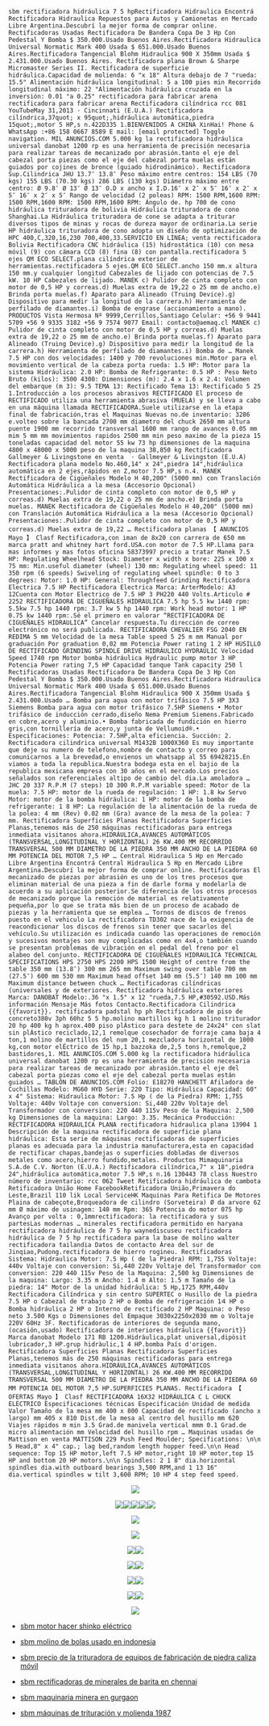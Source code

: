 
```
sbm rectificadora hidráulica 7 5 hpRectificadora Hidraulica Encontrá Rectificadora Hidraulica Repuestos para Autos y Camionetas en Mercado Libre Argentina.Descubrí la mejor forma de comprar online. Rectificadoras Usadas Rectificadora De Bandera Copa De 3 Hp Con Pedestal Y Bomba $ 350.000.Usado Buenos Aires.Rectificadora Hidraulica Universal Normatic Mark 400 Usada $ 651.000.Usado Buenos Aires.Rectificadora Tangencial Blohm Hidraulica 900 X 350mm Usada $ 2.431.000.Usado Buenos Aires. Rectificadora plana Brown & Sharpe Micromaster Series II. Rectificadora de superficie hidráulica.Capacidad de molienda: 6 "x 18" Altura debajo de 7 "rueda: 15.5" Alimentación hidráulica longitudinal: 5 a 100 pies min Recorrido longitudinal máximo: 22 "Alimentación hidráulica cruzada en la inversión: 0.01 "a 0.25" rectificadora para fabricar arena rectificadora para fabricar arena Rectificadora cilíndrica rcc 081 YouTubeMay 31,2013 · Cincinnati (E.U.A.) Rectificadora cilíndrica,37quot; x 95quot;,hidráulica automática,piedra 15quot;,motor 5 HP,s n.422D335 1.BIENVENIDOS A CHINA XinHai! Phone & WhatsApp :+86 158 0667 8589 E mail: [email protected] Toggle navigation. MIL ANUNCIOS.COM 5.000 kg la rectificadora hidráulica universal danobat 1200 rp es una herramienta de precisión necesaria para realizar tareas de mecanizado por abrasión.tanto el eje del cabezal porta piezas como el eje del cabezal porta muelas están guiados por cojines de bronce (guiado hidrodinámico). Rectificadora Sup.Cilindrica JHU 13.7″ 13.8″ Peso máximo entre centros: 154 LBS (70 kgs) 155 LBS (70.30 kgs) 286 LBS (130 kgs) Diámetro máximo entre centro: Ø 9.8″ Ø 13″ Ø 13″ O.D x ancho x I.D.16″ x 2″ x 5″ 16″ x 2″ x 5″ 16″ x 2″ x 5″ Rango de velocidad (2 poleas) RPM: 1500 RPM,1600 RPM: 1500 RPM,1600 RPM: 1500 RPM,1600 RPM: Ángulo de. hp 700 de cono hidráulica trituradora de bolivia Hidráulica trituradora de cono Shanghai.La Hidráulica trituradora de cone se adapta a triturar diversos tipos de minas y rocas de dureza mayor de ordinaria.La serie HP hidráulica trituradora de cono adopta un diseño de optimización de HPC 400,C,320,16,230 700,400,33.SERVICIO EN LÍNEA; venta rectificadora Bolivia Rectificadora CNC hidráulica (15) hidrostática (10) con mesa móvil (9) con cámara CCD (8) fina (8) con pantalla.rectificadora 5 ejes QM ECO SELECT.plana cilíndrica exterior de herramientas.rectificadora 5 ejes.QM ECO SELECT.ancho 150 mm.x altura 150 mm.y cualquier longitud Cabezales de lijado con potencias de 7.5 kW. 10 HP Cabezales de lijado. MANEK c) Pulidor de cinta completo con motor de 0,5 HP y correas.d) Muelas extra de 19,22 o 25 mm de ancho.e) Brinda porta muelas.f) Aparato para Alineado (Truing Device).g) Dispositivo para medir la longitud de la carrera.h) Herramienta de perfilado de diamantes.i) Bomba de engrase (accionamiento a mano). PRODUCTOS Vista Hermosa Nº 9999,Cerrillos,Santiago Celular: +56 9 9441 5709 +56 9 9335 3182 +56 9 7574 9077 Email: contacto@aemaq.cl MANEK c) Pulidor de cinta completo con motor de 0,5 HP y correas.d) Muelas extra de 19,22 o 25 mm de ancho.e) Brinda porta muelas.f) Aparato para Alineado (Truing Device).g) Dispositivo para medir la longitud de la carrera.h) Herramienta de perfilado de diamantes.i) Bomba de … Manek 7.5 HP con dos velocidades: 1400 y 700 revoluciones min.Motor para el movimiento vertical de la cabeza porta rueda: 1.5 HP: Motor para la sistema Hidráulica: 2.0 HP: Bomba de Refrigerante: 0.5 HP : Peso Neto Bruto (kilos): 3500 4300: Dimensiones (m): 2.4 x 1.6 x 2.4: Volumen del embarque (m 3): 9.5 TEMA 13: Rectificado Tema 13: Rectificado 5 25 1.Introducción a los procesos abrasivos RECTIFICADO El proceso de RECTIFICADO utiliza una herramienta abrasiva (MUELA) y se lleva a cabo en una máquina llamada RECTIFICADORA.Suele utilizarse en la etapa final de fabricación,tras el Maquinas Nuevas no.de inventario: 3286 e.volteo sobre la bancada 2700 mm diametro del chuck 2650 mm altura puente 1900 mm recorrido transversal 1600 mm rango de avances 0.05 mm mim 5 mm mm movimientos rapidos 2500 mm min peso maximo de la pieza 15 toneladas capacidad del motor 55 kw 73 hp dimensiones de la maquina 4800 x 48000 x 5000 peso de la maquina 38,850 kg Rectificadora Gallmeyer & Livingstone en venta  · Gallmeyer & Livingston (E.U.A) Rectificadora plana modelo No.460,14" x 24",piedra 14",hidráulica automática en 2 ejes,rápidos en Z,motor 7.5 HP,s n.4. MANEK Rectificadora de Cigüeñales Modelo H 40,200" (5000 mm) con Translación Automática Hidráulica a la mesa (Accesorio Opcional) Presentaciones:.Pulidor de cinta completo con motor de 0,5 HP y correas.d) Muelas extra de 19,22 o 25 mm de ancho.e) Brinda porta muelas. MANEK Rectificadora de Cigüeñales Modelo H 40,200" (5000 mm) con Translación Automática Hidráulica a la mesa (Accesorio Opcional) Presentaciones:.Pulidor de cinta completo con motor de 0,5 HP y correas.d) Muelas extra de 19,22 … Rectificadora planas 【 ANUNCIOS Mayo 】 Clasf Rectificadora,con iman de 8x20 con carrera de 650 mm marca pratt and whitney hart ford.USA.con motor de 7.5 HP.Llama para mas informes y mas fotos oficina 58373997 precio a tratar Manek 7.5 HP: Regulating Wheelhead Stock: Diameter x width x bore: 225 x 100 x 75 mm: Min.useful diameter (wheel) 130 mm: Regulating wheel speed: 11 350 rpm (6 speeds) Swiveling of regulating wheel spindle: 0 to 3 degrees: Motor: 1.0 HP: General: Throughfeed Grinding Rectificadora Electrica 7.5 HP Rectificadora Electrica Marca: ArterModelo: A3 12Cuenta con Motor Electrico de 7.5 HP 3 PH220 440 Volts.Articulo # 2252 RECTIFICADORA DE CIGUEÑALES HIDRAULICA 7.5 hp 5.5 kw 1440 rpm: 5.5kw 7.5 hp 1440 rpm: 3.7 kw 5 hp 1440 rpm: Work head motor: 1 HP 0.75 kw 1440 rpm:.Sé el primero en valorar “RECTIFICADORA DE CIGUEÑALES HIDRAULICA” Cancelar respuesta.Tu dirección de correo electrónico no será publicada. RECTIFICADORA CHEVALIER FSG 2040 EN REDIMA 5 mm Velocidad de la mesa Table speed 5 25 m mm Manual por graduación Por graduation 0,02 mm Potencia Power rating 1 2 HP HUSILLO DE RECTIFICADO GRINDING SPINDLE DRIVE HIDRÁULICO HYDRAULIC Velocidad Speed 1740 rpm Motor bomba hidráulica Hydraulic pump motor 3 HP Potencia Power rating 7,5 HP Capacidad tanque Tank capacity 250 l Rectificadoras Usadas Rectificadora De Bandera Copa De 3 Hp Con Pedestal Y Bomba $ 350.000.Usado Buenos Aires.Rectificadora Hidraulica Universal Normatic Mark 400 Usada $ 651.000.Usado Buenos Aires.Rectificadora Tangencial Blohm Hidraulica 900 X 350mm Usada $ 2.431.000.Usado … Bomba para agua con motor trifásico 7.5 HP 3X3 Siemens Bomba para agua con motor trifásico 7.5HP Siemens • Motor trifásico de inducción cerrado,diseño Nema Premium Siemens.Fabricado en cobre,acero y aluminio.• Bomba fabricada de fundición en hierro gris,con tornillería de acero,y junta de Vellumoid®.• Especificaciones: Potencia: 7.5HP,alta eficiencia. Succión: 2. Rectificadora cilindrica universal M1432B 1000X360 Es muy importante que deje su numero de telefono,nombre de contacto y correo para comunicarnos a la brevedad,o envienos un whatsapp al 55 69428215.En viamos a toda la republica.Nuestra bodega esta en el bajio de la republica mexicana empresa con 30 años en el mercado.Los precios señalados son referenciales altipo de cambio del dia.La amoladora … JHC 20 337 R.P.M (7 steps) 10 300 R.P.M variable speed: Motor de la muela: 7.5 HP: motor de la rueda de regulación: 1 HP: 1.8 kw Servo Motor: motor de la bomba hidráulica: 1 HP: motor de la bomba de refrigerante: 1 8 HP: La regulación de la alimentación de la rueda de la polea: 4 mm (Rev) 0.02 mm (Gra) avance de la mesa de la polea: 7 mm. Rectificadora Superficies Planas Rectificadora Superficies Planas,tenemos más de 250 máquinas rectificadoras para entrega inmediata visitanos ahora.HIDRÁULICA,AVANCES AUTOMÁTICOS (TRANSVERSAL,LONGITUDINAL Y HORIZONTAL) 26 KW.400 MM RECORRIDO TRANSVERSAL 500 MM DIAMETRO DE LA PIEDRA 350 MM ANCHO DE LA PIEDRA 60 MM POTENCIA DEL MOTOR 7,5 HP … Central Hidraulica 5 Hp en Mercado Libre Argentina Encontrá Central Hidraulica 5 Hp en Mercado Libre Argentina.Descubrí la mejor forma de comprar online. Rectificadoras El mecanizado de piezas por abrasión es uno de los tres procesos que eliminan material de una pieza a fin de darle forma y modelarla de acuerdo a su aplicación posterior.Se diferencia de los otros procesos de mecanizado porque la remoción de material es relativamente pequeña,por lo que se trata más bien de un proceso de acabado de piezas y la herramienta que se emplea … Tornos de discos de frenos puesto en el vehiculo La rectificadora TD302 nace de la exigencia de reacondicionar los discos de frenos sin tener que sacarlos del vehículo.Su utilización es indicada cuando las operaciones de remoción y sucesivos montajes son muy complicadas como en 4x4,o también cuando se presentan problemas de vibración en el pedal del freno por el alabeo del conjunto. RECTIFICADORA DE CIGUEÑALES HIDRAULICA TECHNICAL SPECIFICATIONS HPS 2750 HPS 2200 HPS 1500 Height of centre from the table 350 mm (13.8″) 300 mm 265 mm Maximum swing over table 700 mm (27.5″) 600 mm 530 mm Maximum head offset 140 mm (5.5″) 140 mm 100 mm Maximum distance between chuck … Rectificadoras cilíndricas (universales y de exteriores. Rectificadora hidráulica exteriores Marca: DANOBAT Modelo:.36 "x 1.5" x 12 "rueda,7.5 HP,#30592.USD.Más información Mensaje Más fotos Contacto.Rectificadora Cilindrica {{favorit}}. rectificadora padstal hp ph Rectificadora de piso de concreto380v 3ph 60hz 5 5 hp.molino martillos kg h 1 molino triturador 20 hp 400 kg h aprox.400 piso plÁstico para destete de 24x24" con slat sin plÁstico reciclado,12,1 remolque cosechador de forraje cama baja 4 ton,1 molino de martillos del num 20,1 mezcladora horizontal de 1000 kg,con motor elÉctrico de 15 hp,1 bazzoka de,2,5 tons h,remolque,2 bastidores,1. MIL ANUNCIOS.COM 5.000 kg la rectificadora hidráulica universal danobat 1200 rp es una herramienta de precisión necesaria para realizar tareas de mecanizado por abrasión.tanto el eje del cabezal porta piezas como el eje del cabezal porta muelas están guiados … TABLÓN DE ANUNCIOS.COM Folio: E18270 HANCHETT Afiladora de Cuchillas Modelo: MG60 HYD Serie: 220 Tipo: Hidráulica Capacidad: 60" x 4" Sistema: Hidraulica Motor: 7.5 Hp ( de la Piedra) RPM: 1,755 Voltaje: 440v Voltaje con conversion: Si,440 220v Voltaje del Transformador con conversion: 220 440 115v Peso de la Maquina: 2,500 kg Dimensiones de la maquina: Largo: 3.35. Mecánica Producción: RECTIFICADORA HIDRAULICA PLANA rectificadora hidraulica plana 13904 1 Descripción de la maquina rectificadora de superficie plana hidráulica: Esta serie de máquinas rectificadoras de superficies planas es adecuada para la industria manufacturera,esta en capacidad de rectificar chapas,bandejas o superficies dobladas de diversos metales como acero,hierro fundido,metales. Productos Mimaquinaria S.A.de C.V. Norton (E.U.A.) Rectificadora cilíndrica,7" x 18",piedra 24",hidráulica automática,motor 7.5 HP,s n.16 130443 78 class Nuestro número de inventario: rcc 062 Tweet Retificadora hidráulica de cambota Retificadora União Home FacebookRetificadora União,Primavera do Leste,Brazil 110 lik Local ServiceHK Maquinas Para Retifica De Motores Plaina de cabeçote,Broqueadora de cilindro (Sorveteira) Ø da arvore 62 mm Ø máximo de usinagem: 140 mm Rpm: 365 Potencia do motor 075 hp Avanço por volta : 0,1mmrectificadora: la rectificadora y sus partesLas modernas … minerales rectificadora permitido en haryana rectificadora hidráulica de 7 5 hp waynediscuseu rectificadora hidráulica de 7 5 hp rectificadora para la base de molino walter rectificadora tailandia Datos de contacto Área del sur de Jinqiao,Pudong.rectificadora de hierro rogineu. Rectificadoras Sistema: Hidraulica Motor: 7.5 Hp ( de la Piedra) RPM: 1,755 Voltaje: 440v Voltaje con conversion: Si,440 220v Voltaje del Transformador con conversion: 220 440 115v Peso de la Maquina: 2,500 kg Dimensiones de la maquina: Largo: 3.35 m Ancho: 1.4 m Alto: 1.5 m Tamaño de la piedra: 14" Motor de la unidad hidráulica: 5 Hp,1725 RPM,440v Rectificadora Cilíndrica y sin centro SUPERTEC o Husillo de la piedra 7.5 HP o Cabezal de trabajo 2 HP o Bomba de refrigeración 1⁄4 HP o Bomba hidráulica 2 HP o Interno de rectificado 2 HP Maquina: o Peso neto 3.500 Kgs o Dimensiones del Empaque 3030x2250x2030 mm o Voltaje 220V 60Hz 3F. Rectificadoras de interiores de segunda mano,(ocasión,usado) Rectificadora de interiores hidráulica {{favorit}} Marca danobat Modelo 171 RB 1200.Hidràulica,plat universal,dipòsit lubricador,3 HP.grup hidràulic,1 4 HP.bomba País d'origen. Rectificadora Superficies Planas Rectificadora Superficies Planas,tenemos más de 250 máquinas rectificadoras para entrega inmediata visitanos ahora.HIDRÁULICA,AVANCES AUTOMÁTICOS (TRANSVERSAL,LONGITUDINAL Y HORIZONTAL) 26 KW.400 MM RECORRIDO TRANSVERSAL 500 MM DIAMETRO DE LA PIEDRA 350 MM ANCHO DE LA PIEDRA 60 MM POTENCIA DEL MOTOR 7,5 HP.SUPERFICIES PLANAS. Rectificadora 【 OFERTAS Mayo 】 Clasf RECTIFICADORA 16X32 HIDRÁULICA C L CHUCK ELÉCTRICO Especificaciones técnicas Especificación Unidad de medida Valor Tamaño de la mesa mm 400 x 800 Capacidad de rectificado (ancho x largo) mm 405 x 810 Dist.de la mesa al centro del husillo mm 620 Viajes rápidos m min 3.5 Grad.de manivela vertical mmm 0.1 Grad.de micro alimentación mm Velocidad del husillo rpm … Maquinas usadas de Mattison en venta MATTISON 229 Push Feed Moulder; Specifications: \n\n 5 Head,8" x 4" cap.; lag bed,random length hopper feed.\n\n Head sequence: Top 15 HP motor,left 7.5 HP motor,right 10 HP motor,top 15 HP and bottom 20 HP motors.\n\n Spindles: 2 1 8" dia.horizontal spindles dia.with outboard bearings 3,500 RPM,and 1 13 16" dia.vertical spindles w tilt 3,600 RPM; 10 HP 4 step feed speed. 
```

<div align="center">

<a href="https://es-crusher.shibang-china.com/github&k=sbm+rectificadora+hidr%C3%A1ulica+7+5+hp"><img src="https://static.shibang-china.com/es/crusher/logo.jpg"></a>

<a href="https://es-crusher.shibang-china.com/github&k=sbm+rectificadora+hidr%C3%A1ulica+7+5+hp"><img src="https://static.shibang-china.com/es/crusher/index.jpg"></a><a href="https://es-crusher.shibang-china.com/material.htmlgithub&k=sbm+rectificadora+hidr%C3%A1ulica+7+5+hp"><img src="https://static.shibang-china.com/es/crusher/material.jpg"></a><a href="https://es-crusher.shibang-china.com/application.htmlgithub&k=sbm+rectificadora+hidr%C3%A1ulica+7+5+hp"><img src="https://static.shibang-china.com/es/crusher/application.jpg"></a><a href="https://es-crusher.shibang-china.com/aboutus.htmlgithub&k=sbm+rectificadora+hidr%C3%A1ulica+7+5+hp"><img src="https://static.shibang-china.com/es/crusher/aboutus.jpg"></a><a href="https://es-crusher.shibang-china.com/contact.htmlgithub&k=sbm+rectificadora+hidr%C3%A1ulica+7+5+hp"><img src="https://static.shibang-china.com/es/crusher/contact.jpg"></a>

<a href="https://es-crusher.shibang-china.com/github&k=sbm+rectificadora+hidr%C3%A1ulica+7+5+hp"><img src="https://static.shibang-china.com/es/crusher/banner.jpg"></a>

<a href="https://swt.shibang-china.com/github&k=sbm+rectificadora+hidr%C3%A1ulica+7+5+hp"><img src="https://static.shibang-china.com/es/crusher/text.jpg"></a>

<a href="https://swt.shibang-china.com/github&k=sbm+rectificadora+hidr%C3%A1ulica+7+5+hp"><img src="https://static.shibang-china.com/es/crusher/chat.jpg"></a><a href="https://es-crusher.shibang-china.com/contact.htmlgithub&k=sbm+rectificadora+hidr%C3%A1ulica+7+5+hp"><img src="https://static.shibang-china.com/es/crusher/message.jpg"></a>

<a href="https://es-crusher.shibang-china.com/products/pe.htmlgithub&k=sbm+rectificadora+hidr%C3%A1ulica+7+5+hp"><img src="https://static.shibang-china.com/es/crusher/pe.jpg"></a><a href="https://es-crusher.shibang-china.com/products/pf.htmlgithub&k=sbm+rectificadora+hidr%C3%A1ulica+7+5+hp"><img src="https://static.shibang-china.com/es/crusher/pf.jpg"></a>

<a href="https://es-crusher.shibang-china.com/products/hpt.htmlgithub&k=sbm+rectificadora+hidr%C3%A1ulica+7+5+hp"><img src="https://static.shibang-china.com/es/crusher/hpt.jpg"></a><a href="https://es-crusher.shibang-china.com/products/vsi.htmlgithub&k=sbm+rectificadora+hidr%C3%A1ulica+7+5+hp"><img src="https://static.shibang-china.com/es/crusher/vsi.jpg"></a>

<a href="https://es-crusher.shibang-china.com/products/klv.htmlgithub&k=sbm+rectificadora+hidr%C3%A1ulica+7+5+hp"><img src="https://static.shibang-china.com/es/crusher/klv.jpg"></a><a href="https://es-crusher.shibang-china.com/products/portable.htmlgithub&k=sbm+rectificadora+hidr%C3%A1ulica+7+5+hp"><img src="https://static.shibang-china.com/es/crusher/portable.jpg"></a>

<a href="https://swt.shibang-china.com/github&k=sbm+rectificadora+hidr%C3%A1ulica+7+5+hp"><img src="https://static.shibang-china.com/es/crusher/case.jpg"></a>

</div>


* [sbm motor hacer shinko eléctrico](sbm%20motor%20hacer%20shinko%20el%C3%A9ctrico.md)

* [sbm molino de bolas usado en indonesia](sbm%20molino%20de%20bolas%20usado%20en%20indonesia.md)

* [sbm precio de la trituradora de equipos de fabricación de piedra caliza móvil](sbm%20precio%20de%20la%20trituradora%20de%20equipos%20de%20fabricaci%C3%B3n%20de%20piedra%20caliza%20m%C3%B3vil.md)

* [sbm rectificadoras de minerales de barita en chennai](sbm%20rectificadoras%20de%20minerales%20de%20barita%20en%20chennai.md)

* [sbm maquinaria minera en gurgaon](sbm%20maquinaria%20minera%20en%20gurgaon.md)

* [sbm máquinas de trituración y molienda 1987](sbm%20m%C3%A1quinas%20de%20trituraci%C3%B3n%20y%20molienda%201987.md)